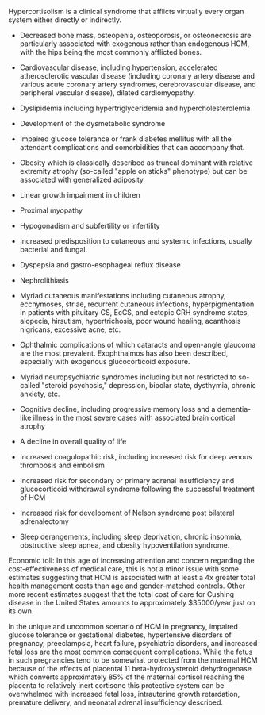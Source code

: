 Hypercortisolism is a clinical syndrome that afflicts virtually every organ system either directly or indirectly.

- Decreased bone mass, osteopenia, osteoporosis, or osteonecrosis are particularly associated with exogenous rather than endogenous HCM, with the hips being the most commonly afflicted bones.

- Cardiovascular disease, including hypertension, accelerated atherosclerotic vascular disease (including coronary artery disease and various acute coronary artery syndromes, cerebrovascular disease, and peripheral vascular disease), dilated cardiomyopathy.

- Dyslipidemia including hypertriglyceridemia and hypercholesterolemia

- Development of the dysmetabolic syndrome

- Impaired glucose tolerance or frank diabetes mellitus with all the attendant complications and comorbidities that can accompany that.

- Obesity which is classically described as truncal dominant with relative extremity atrophy (so-called "apple on sticks" phenotype) but can be associated with generalized adiposity

- Linear growth impairment in children

- Proximal myopathy

- Hypogonadism and subfertility or infertility

- Increased predisposition to cutaneous and systemic infections, usually bacterial and fungal.

- Dyspepsia and gastro-esophageal reflux disease

- Nephrolithiasis

- Myriad cutaneous manifestations including cutaneous atrophy, ecchymoses, striae, recurrent cutaneous infections, hyperpigmentation in patients with pituitary CS, EcCS, and ectopic CRH syndrome states, alopecia, hirsutism, hypertrichosis, poor wound healing, acanthosis nigricans, excessive acne, etc.

- Ophthalmic complications of which cataracts and open-angle glaucoma are the most prevalent. Exophthalmos has also been described, especially with exogenous glucocorticoid exposure.

- Myriad neuropsychiatric syndromes including but not restricted to so-called "steroid psychosis," depression, bipolar state, dysthymia, chronic anxiety, etc.

- Cognitive decline, including progressive memory loss and a dementia-like illness in the most severe cases with associated brain cortical atrophy

- A decline in overall quality of life

- Increased coagulopathic risk, including increased risk for deep venous thrombosis and embolism

- Increased risk for secondary or primary adrenal insufficiency and glucocorticoid withdrawal syndrome following the successful treatment of HCM

- Increased risk for development of Nelson syndrome post bilateral adrenalectomy

- Sleep derangements, including sleep deprivation, chronic insomnia, obstructive sleep apnea, and obesity hypoventilation syndrome.

Economic toll: In this age of increasing attention and concern regarding the cost-effectiveness of medical care, this is not a minor issue with some estimates suggesting that HCM is associated with at least a 4x greater total health management costs than age and gender-matched controls. Other more recent estimates suggest that the total cost of care for Cushing disease in the United States amounts to approximately $35000/year just on its own.

In the unique and uncommon scenario of HCM in pregnancy, impaired glucose tolerance or gestational diabetes, hypertensive disorders of pregnancy, preeclampsia, heart failure, psychiatric disorders, and increased fetal loss are the most common consequent complications. While the fetus in such pregnancies tend to be somewhat protected from the maternal HCM because of the effects of placental 11 beta-hydroxysteroid dehydrogenase which converts approximately 85% of the maternal cortisol reaching the placenta to relatively inert cortisone this protective system can be overwhelmed with increased fetal loss, intrauterine growth retardation, premature delivery, and neonatal adrenal insufficiency described.